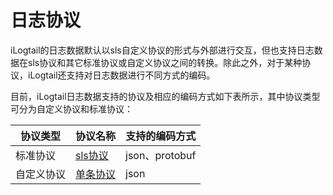 # 日志协议

iLogtail的日志数据默认以sls自定义协议的形式与外部进行交互，但也支持日志数据在sls协议和其它标准协议或自定义协议之间的转换。除此之外，对于某种协议，iLogtail还支持对日志数据进行不同方式的编码。

目前，iLogtail日志数据支持的协议及相应的编码方式如下表所示，其中协议类型可分为自定义协议和标准协议：

| 协议类型 | 协议名称 | 支持的编码方式 |
| ------- | ------- | ------- |
| 标准协议 | [sls协议](./customized-protocol/sls.md) | json、protobuf |
| 自定义协议 | [单条协议](./customized-protocol/single.md) | json |
